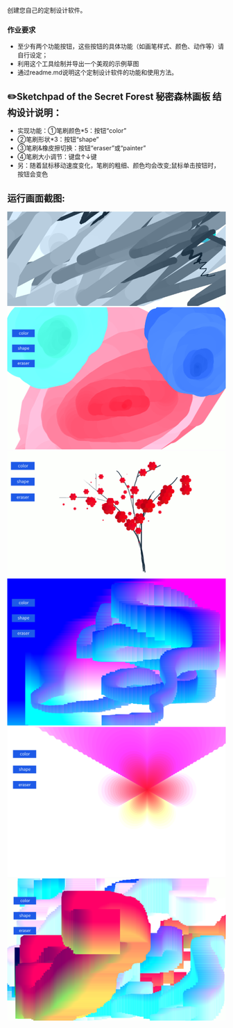 创建您自己的定制设计软件。

### 作业要求

- 至少有两个功能按钮，这些按钮的具体功能（如画笔样式、颜色、动作等）请自行设定；
- 利用这个工具绘制并导出一个美观的示例草图
- 通过readme.md说明这个定制设计软件的功能和使用方法。

✏️Sketchpad of the Secret Forest 秘密森林画板
结构设计说明：  
-----------------
 - 实现功能：①笔刷颜色*5：按钮“color”  
 - ②笔刷形状*3：按钮“shape”  
 - ③笔刷&橡皮擦切换：按钮“eraser”或“painter”  
 - ④笔刷大小调节：键盘↑↓键
 - 另：随着鼠标移动速度变化，笔刷的粗细、颜色均会改变;鼠标单击按钮时，按钮会变色
  
运行画面截图:  
-----------------
![image](https://github.com/jojojolynn/520432910003-JIANG-YILIN/blob/main/img_readme/4.1.png)
![image](https://github.com/jojojolynn/520432910003-JIANG-YILIN/blob/main/img_readme/4.2.png)
![image](https://github.com/jojojolynn/520432910003-JIANG-YILIN/blob/main/img_readme/4.3.png)
![image](https://github.com/jojojolynn/520432910003-JIANG-YILIN/blob/main/img_readme/4.4.png)
![image](https://github.com/jojojolynn/520432910003-JIANG-YILIN/blob/main/img_readme/4.5.png)
![image](https://github.com/jojojolynn/520432910003-JIANG-YILIN/blob/main/img_readme/4.6.png)
